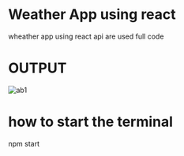 # Weather App using react
 wheather app using react api are used full code


# OUTPUT

![ab1](https://github.com/Pahadi04/Weather-App-using-react/assets/141397665/e5481cf3-0f5a-44d1-ad25-b5c65781dc37)

# how to start the terminal
npm start
